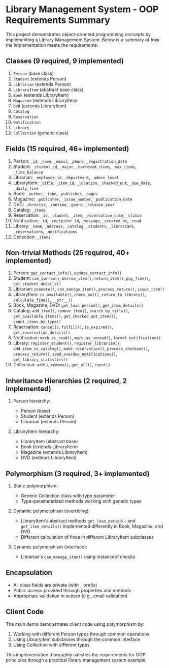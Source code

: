 # Library Management System - OOP Requirements Summary

This project demonstrates object-oriented programming concepts by implementing a Library Management System. Below is a summary of how the implementation meets the requirements:

## Classes (9 required, 9 implemented)
1. `Person` (base class)
2. `Student` (extends Person)
3. `Librarian` (extends Person)
4. `LibraryItem` (abstract base class)
5. `Book` (extends LibraryItem)
6. `Magazine` (extends LibraryItem)
7. `DVD` (extends LibraryItem)
8. `Catalog`
9. `Reservation`
10. `Notification`
11. `Library`
12. `Collection` (generic class)

## Fields (15 required, 46+ implemented)
1. Person: `_id`, `_name`, `_email`, `_phone`, `_registration_date`
2. Student: `_student_id`, `_major`, `_borrowed_items`, `_max_items`, `_fine_balance`
3. Librarian: `_employee_id`, `_department`, `_admin_level`
4. LibraryItem: `_title`, `_item_id`, `_location`, `_checked_out`, `_due_date`, `_daily_fine`
5. Book: `_author`, `_isbn`, `_publisher`, `_pages`
6. Magazine: `_publisher`, `_issue_number`, `_publication_date`
7. DVD: `_director`, `_runtime`, `_genre`, `_release_year`
8. Catalog: `_items`
9. Reservation: `_id`, `_student`, `_item`, `_reservation_date`, `_status`
10. Notification: `_id`, `_recipient_id`, `_message`, `_created_at`, `_read`
11. Library: `_name`, `_address`, `_catalog`, `_students`, `_librarians`, `_reservations`, `_notifications`
12. Collection: `_items`

## Non-trivial Methods (25 required, 40+ implemented)
1. Person: `get_contact_info()`, `update_contact_info()`
2. Student: `can_borrow()`, `borrow_item()`, `return_item()`, `pay_fine()`, `get_student_details()`
3. Librarian: `promote()`, `can_manage_item()`, `process_return()`, `issue_item()`
4. LibraryItem: `is_available()`, `check_out()`, `return_to_library()`, `calculate_fine()`, `__str__()`
5. Book, Magazine, DVD: `get_loan_period()`, `get_item_details()`
6. Catalog: `add_item()`, `remove_item()`, `search_by_title()`, `get_available_items()`, `get_checked_out_items()`, `count_items_by_type()`
7. Reservation: `cancel()`, `fulfill()`, `is_expired()`, `get_reservation_details()`
8. Notification: `mark_as_read()`, `mark_as_unread()`, `format_notification()`
9. Library: `register_student()`, `register_librarian()`, `add_item_to_catalog()`, `make_reservation()`, `process_checkout()`, `process_return()`, `send_overdue_notifications()`, `get_library_statistics()`
10. Collection: `add()`, `remove()`, `get_all()`, `count()`

## Inheritance Hierarchies (2 required, 2 implemented)
1. Person hierarchy:
   - Person (base)
   - Student (extends Person)
   - Librarian (extends Person)

2. LibraryItem hierarchy:
   - LibraryItem (abstract base)
   - Book (extends LibraryItem)
   - Magazine (extends LibraryItem)
   - DVD (extends LibraryItem)

## Polymorphism (3 required, 3+ implemented)
1. Static polymorphism:
   - Generic Collection<T> class with type parameter
   - Type-parameterized methods working with generic types

2. Dynamic polymorphism (overriding):
   - LibraryItem's abstract methods `get_loan_period()` and `get_item_details()` implemented differently in Book, Magazine, and DVD
   - Different calculation of fines in different LibraryItem subclasses

3. Dynamic polymorphism (interface):
   - Librarian's `can_manage_item()` using instanceof checks

## Encapsulation
- All class fields are private (with `_` prefix)
- Public access provided through properties and methods
- Appropriate validation in setters (e.g., email validation)

## Client Code
The main demo demonstrates client code using polymorphism by:
1. Working with different Person types through common operations
2. Using LibraryItem subclasses through the common interface
3. Using Collection<T> with different types

This implementation thoroughly satisfies the requirements for OOP principles through a practical library management system example. 